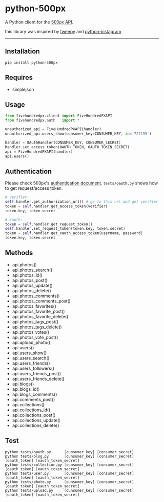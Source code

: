 # python-500px

A Python client for the [500px API](https://github.com/500px/api-documentation).

this library was inspired by [tweepy](https://github.com/tweepy/tweepy) and [python-instagram](https://github.com/Instagram/python-instagram)

***

## Installation
    pip install python-500px

## Requires
  * simplejson

## Usage

```python
from fivehundredpx.client import FiveHundredPXAPI
from fivehundredpx.auth   import *

unauthorized_api = FiveHundredPXAPI(handler)
unauthorized_api.users_show(consumer_key=CONSUMER_KEY, id='727199')

handler = OAuthHandler(CONSUMER_KEY, CONSUMER_SECRET)
handler.set_access_token(OAUTH_TOKEN, OAUTH_TOKEN_SECRET)
api = FiveHundredPXAPI(handler)
api.users()
```

## Authentication

Please check 500px's [authentication document](https://github.com/500px/api-documentation/tree/master/authentication). `tests/oauth.py` shows how to get request/access token.

```python
# verifier:
self.handler.get_authorization_url() # go to this url and get verifier
token = self.handler.get_access_token(verifier)
token.key, token.secret

# xauth:
token = self.handler.get_request_token()
self.handler.set_request_token(token.key, token.secret)
token = self.handler.get_xauth_access_token(username, password)
token.key, token.secret
```

## Methods

  * api.photos()
  * api.photos_search()
  * api.photos_id()
  * api.photos_post()
  * api.photos_update()
  * api.photos_delete()
  * api.photos_comments()
  * api.photos_comments_post()
  * api.photos_favorites()
  * api.photos_favorite_post()
  * api.photos_favorite_delete()
  * api.photos_tags_post()
  * api.photos_tags_delete()
  * api.photos_votes()
  * api.photos_vote_post()
  * api.upload_photo()
  * api.users()
  * api.users_show()
  * api.users_search()
  * api.users_friends()
  * api.users_followers()
  * api.users_friends_post()
  * api.users_friends_delete()
  * api.blogs()
  * api.blogs_id()
  * api.blogs_comments()
  * api.comments_post()
  * api.collections()
  * api.collections_id()
  * api.collections_post()
  * api.collections_update()
  * api.collections_delete()

## Test
    python tests/oauth.py      [cunsumer_key] [consumer_secret]
    python tests/blog.py       [cunsumer_key] [consumer_secret] [oauth_token] [oauth_token_secret]
    python tests/collection.py [cunsumer_key] [consumer_secret] [oauth_token] [oauth_token_secret]
    python tests/user.py       [cunsumer_key] [consumer_secret] [oauth_token] [oauth_token_secret]
    python tests/photo.py      [cunsumer_key] [consumer_secret] [oauth_token] [oauth_token_secret]
    python tests/upload.py     [cunsumer_key] [consumer_secret] [oauth_token] [oauth_token_secret]

[authentication]: https://github.com/500px/api-documentation/tree/master/authentication
[authorize]: https://github.com/500px/api-documentation/blob/master/authentication/POST_oauth_authorize.md
[request_token]: https://github.com/500px/api-documentation/blob/master/authentication/POST_oauth_requesttoken.md
[access_token]: https://github.com/500px/api-documentation/blob/master/authentication/POST_oauth_accesstoken.md
